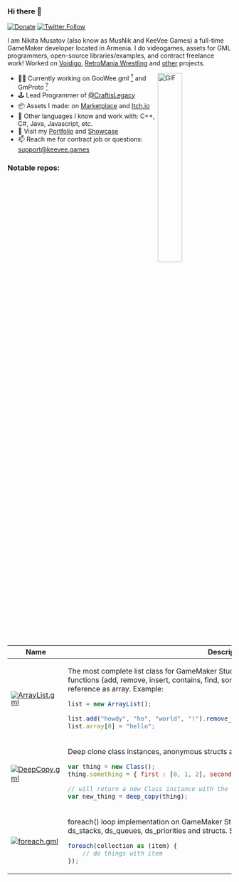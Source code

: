 ### Hi there 👋

[![Donate](https://img.shields.io/badge/donate-%E2%9D%A4-blue.svg)](https://musnik.itch.io/donate-me) [![Twitter Follow](https://img.shields.io/twitter/follow/KeeVeeGames?label=Follow&style=social)](https://twitter.com/intent/user?screen_name=KeeVeeGames)

I am Nikita Musatov (also know as MusNik and KeeVee Games) a full-time GameMaker developer located in Armenia. I do videogames, assets for GML programmers, open-source libraries/examples, and contract freelance work! Worked on [Voidigo](https://store.steampowered.com/app/1304680/Voidigo/), [RetroMania Wrestling](https://www.retromaniawrestling.com/) and [other](https://www.mobygames.com/developer/sheet/view/developerId,919630/) projects.

<img align="right" alt="GIF" src="http://keevee.games/wp-content/uploads/2019/06/keeveelogo.gif" width="33%"/>

- 👨‍💻 Currently working on GooWee.gml [<sup>?</sup>](#! "Advanced and clean GUI framework inspired by WPF and Unity GUI") and GmProto [<sup>?</sup>](#! "Protobuf / flatbuffers-esque serialization protocol")
- 🕹 Lead Programmer of [@CraftisLegacy](https://twitter.com/CraftisLegacy)
- 📦 Assets I made: on [Marketplace](https://marketplace.yoyogames.com/publishers/1227/keevee-games) and [Itch.io](https://musnik.itch.io/)
- 💾 Other languages I know and work with: C++, C#, Java, Javascript, etc.
- 📖 Visit my [Portfolio](https://forum.yoyogames.com/index.php?threads/keevee-games-gml-programming-and-game-development-services.22402/) and [Showcase](https://twitter.com/i/events/1137457904213286913)
- 📫 Reach me for contract job or questions: support@keevee.games

### Notable repos:

<table>
<thead>
<tr>
<th width="177px">Name</th>
<th>Description</th>
</tr>
</thead>
<tbody>
<tr>
<td>
<a href="https://github.com/KeeVeeGames/ArrayList.gml" style="line-height: 1;"><img src="https://keevee.games/wp-content/uploads/2020/10/logo-150x150.png" alt="ArrayList.gml""></a>
</td>
<td>

The most complete list class for GameMaker Studio 2.3+. GC-friendly, `[]` accessor, 50+ functions (add, remove, insert, contains, find, sort, shuffle, reverse, copy, clone, etc.) and reference as array. Example:

```js
list = new ArrayList();

list.add("howdy", "ho", "world", "!").remove_at(1); // method chaining is also supported
list.array[0] = "hello";
```

</td>
</tr>
<tr></tr><tr>
<td>
<a href="https://github.com/KeeVeeGames/DeepCopy.gml"><img src="https://keevee.games/wp-content/uploads/2020/12/logo-150x150.png" alt="DeepCopy.gml"></a>
</td>
<td>

Deep clone class instances, anonymous structs and arrays nested in any order!

```js
var thing = new Class();
thing.something = { first : [0, 1, 2], second : [3, 4, 5] };

// will return a new Class instance with the identical values but new references
var new_thing = deep_copy(thing);
```
</td>
</tr>
<tr></tr><tr>
<td>
<a href="https://github.com/KeeVeeGames/foreach.gml"><img src="https://keevee.games/wp-content/uploads/2020/10/logo-1-150x150.png" alt="foreach.gml"></a>
</td>
<td>

foreach() loop implementation on GameMaker Studio 2.3+ for arrays, ds_lists, ds_maps, ds_stacks, ds_queues, ds_priorities and structs. Syntax is pretty neat and straightforward:

```js
foreach(collection as (item) {
    // do things with item
});
```

</td>
</tr>
</tbody>
</table>
